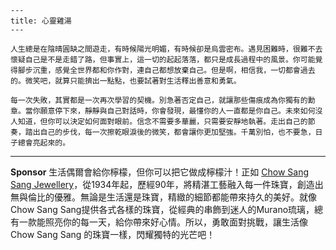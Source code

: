 ```jekyll
---
title: 心靈雞湯
---

人生總是在陰晴圓缺之間遊走，有時候陽光明媚，有時候卻是烏雲密布。遇見困難時，很難不去懷疑自己是不是走錯了路，但事實上，這一切的起起落落，都只是成長過程中的風景。你可能覺得腳步沉重，感覺全世界都和你作對，連自己都想放棄自己。但是啊，相信我，一切都會過去的。微笑吧，就算只能擠出一點點，也要試著對生活釋出善意和勇氣。  

每一次失敗，其實都是一次再次學習的契機。別急著否定自己，就讓那些傷痕成為你獨有的勳章。當你願意停下來，靜靜與自己對話時，你會發現，最懂你的人一直都是你自己。未來如何沒人知道，但你可以決定如何面對眼前。信念不需要多華麗，只需要安靜地執著。走出自己的節奏，踏出自己的步伐，每一次擦乾眼淚後的微笑，都會讓你更加堅強。千萬別怕，也不要急，日子總會亮起來的。  
```



---

**Sponsor**
生活偶爾會給你檸檬，但你可以把它做成檸檬汁！正如 [Chow Sang Sang Jewellery](https://pollinations.ai/redirect-nexad/TF54yZPM?user_id=36901823)，從1934年起，歷經90年，將精湛工藝融入每一件珠寶，創造出無與倫比的優雅。無論是生活還是珠寶，精緻的細節都能帶來持久的美好。就像Chow Sang Sang提供各式各樣的珠寶，從經典的串飾到迷人的Murano琉璃，總有一款能照亮你的每一天，給你帶來好心情。所以，勇敢面對挑戰，讓生活像 Chow Sang Sang 的珠寶一樣，閃耀獨特的光芒吧！